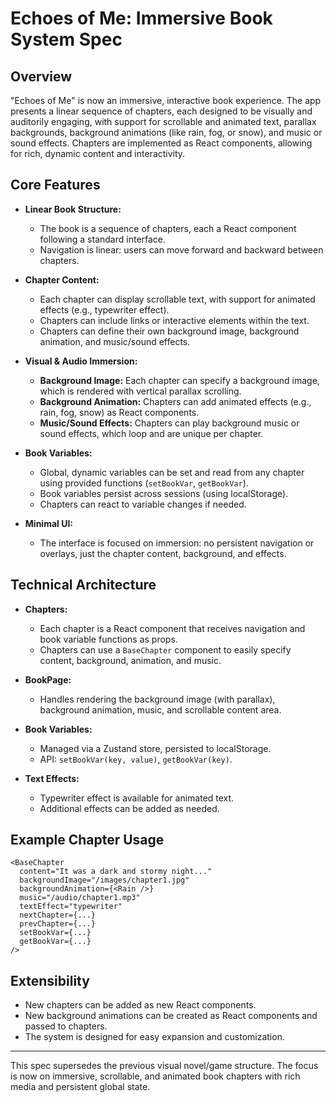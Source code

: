 # Echoes of Me: Immersive Book System Spec

## Overview

"Echoes of Me" is now an immersive, interactive book experience. The app presents a linear sequence of chapters, each designed to be visually and auditorily engaging, with support for scrollable and animated text, parallax backgrounds, background animations (like rain, fog, or snow), and music or sound effects. Chapters are implemented as React components, allowing for rich, dynamic content and interactivity.

## Core Features

- **Linear Book Structure:**
  - The book is a sequence of chapters, each a React component following a standard interface.
  - Navigation is linear: users can move forward and backward between chapters.

- **Chapter Content:**
  - Each chapter can display scrollable text, with support for animated effects (e.g., typewriter effect).
  - Chapters can include links or interactive elements within the text.
  - Chapters can define their own background image, background animation, and music/sound effects.

- **Visual & Audio Immersion:**
  - **Background Image:** Each chapter can specify a background image, which is rendered with vertical parallax scrolling.
  - **Background Animation:** Chapters can add animated effects (e.g., rain, fog, snow) as React components.
  - **Music/Sound Effects:** Chapters can play background music or sound effects, which loop and are unique per chapter.

- **Book Variables:**
  - Global, dynamic variables can be set and read from any chapter using provided functions (`setBookVar`, `getBookVar`).
  - Book variables persist across sessions (using localStorage).
  - Chapters can react to variable changes if needed.

- **Minimal UI:**
  - The interface is focused on immersion: no persistent navigation or overlays, just the chapter content, background, and effects.

## Technical Architecture

- **Chapters:**
  - Each chapter is a React component that receives navigation and book variable functions as props.
  - Chapters can use a `BaseChapter` component to easily specify content, background, animation, and music.

- **BookPage:**
  - Handles rendering the background image (with parallax), background animation, music, and scrollable content area.

- **Book Variables:**
  - Managed via a Zustand store, persisted to localStorage.
  - API: `setBookVar(key, value)`, `getBookVar(key)`.

- **Text Effects:**
  - Typewriter effect is available for animated text.
  - Additional effects can be added as needed.

## Example Chapter Usage

```tsx
<BaseChapter
  content="It was a dark and stormy night..."
  backgroundImage="/images/chapter1.jpg"
  backgroundAnimation={<Rain />}
  music="/audio/chapter1.mp3"
  textEffect="typewriter"
  nextChapter={...}
  prevChapter={...}
  setBookVar={...}
  getBookVar={...}
/>
```

## Extensibility

- New chapters can be added as new React components.
- New background animations can be created as React components and passed to chapters.
- The system is designed for easy expansion and customization.

---

This spec supersedes the previous visual novel/game structure. The focus is now on immersive, scrollable, and animated book chapters with rich media and persistent global state.